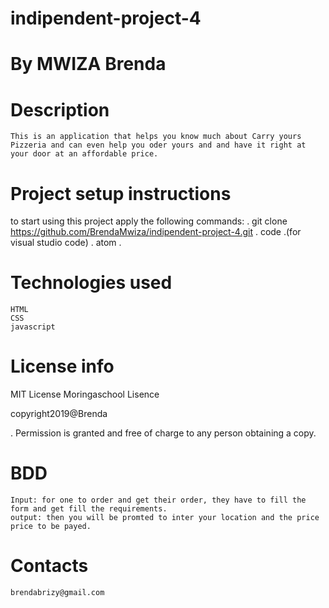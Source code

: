 # indipendent-project-4

# By MWIZA Brenda

# Description
    This is an application that helps you know much about Carry yours Pizzeria and can even help you oder yours and and have it right at your door at an affordable price.

# Project setup instructions
  to start using this project apply the following commands:
  . git clone https://github.com/BrendaMwiza/indipendent-project-4.git
  . code .(for visual studio code)
  . atom .

# Technologies used 
    HTML
    CSS
    javascript

# License info 
  MIT License
  Moringaschool Lisence

  copyright2019@Brenda

  . Permission is granted and free of charge to any person obtaining a copy. 

# BDD
    Input: for one to order and get their order, they have to fill the form and get fill the requirements.
    output: then you will be promted to inter your location and the price price to be payed.
    
# Contacts
    brendabrizy@gmail.com    

